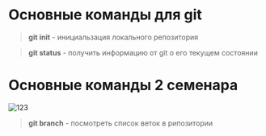 # Основные команды для git

>**git init** - инициальзация локального репозитория 

>**git status** - получить информацию от git о его текущем состоянии

# Основные команды 2 семенара
![123](/https://www.google.com/url?sa=i&url=https%3A%2F%2Fwww.pngwing.com%2Fru%2Fsearch%3Fq%3D%25D0%25BA%25D0%25B0%25D1%2580%25D1%2582%25D0%25B8%25D0%25BD%25D0%25BA%25D0%25B8&psig=AOvVaw1vOVt4pBKDSGKRUUkEQdId&ust=1672401936695000&source=images&cd=vfe&ved=0CBAQjRxqFwoTCKDf--zknvwCFQAAAAAdAAAAABAE.png)

>**git branch** - посмотреть список веток в рипозитории

